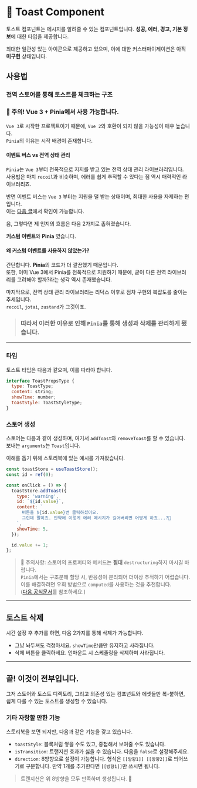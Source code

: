 # 📮 Toast Component

토스트 컴포넌트는 메시지를 알려줄 수 있는 컴포넌트입니다.
**성공, 에러, 경고, 기본 정보**에 대한 타입을 제공합니다.

최대한 일관성 있는 아이콘으로 제공하고 있으며, 이에 대한 커스터마이제이션은 아직 **미구현** 상태입니다.

## 사용법

### 전역 스토어를 통해 토스트를 체크하는 구조

### 🚨 주의! Vue 3 + Pinia에서 사용 가능합니다.

`Vue 3`로 시작한 프로젝트이기 때문에, `Vue 2`와 호환이 되지 않을 가능성이 매우 높습니다.  
`Pinia`의 이유는 시작 배경이 존재합니다.

#### 이벤트 버스 vs 전역 상태 관리

`Pinia`는 `Vue 3`부터 전폭적으로 지지를 받고 있는 전역 상태 관리 라이브러리입니다.  
사용법은 마치 `recoil`과 비슷하며, 에러를 쉽게 추적할 수 있다는 점 역시 매력적인 라이브러리죠.

반면 이벤트 버스는 `Vue 3` 부터는 지원을 덜 받는 상태이며, 최대한 사용을 자제하는 편입니다.  
이는 [다음 글](https://v3-migration.vuejs.org/breaking-changes/events-api.html#migration-strategy)에서 확인이 가능합니다.

음, 그렇다면 제 인지의 흐름은 다음 2가지로 좁혀졌습니다.

**커스텀 이벤트**와 **Pinia** 였습니다.

#### 왜 커스텀 이벤트를 사용하지 않았는가?

간단합니다. **Pinia**의 코드가 더 깔끔했기 때문입니다.  
또한, 이미 Vue 3에서 Pinia를 전폭적으로 지원하기 때문에, 굳이 다른 전역 라이브러리를 고려해야 할까?라는 생각 역시 존재했습니다.

마지막으로, 전역 상태 관리 라이브러리는 리덕스 이후로 점차 구현의 복잡도를 줄이는 추세입니다.  
`recoil`, `jotai`, `zustand`가 그것이죠.

> ### 따라서 이러한 이유로 인해 `Pinia`를 통해 생성과 삭제를 관리하게 됐습니다.

---

### 타입

토스트 타입은 다음과 같으며, 이를 따라야 합니다.

```js
interface ToastPropsType {
  type: ToastType;
  content: string;
  showTime: number;
  toastStyle: ToastStyletype;
}
```

### 스토어 생성

스토어는 다음과 같이 생성하며, 여기서 `addToast`와 `removeToast`를 할 수 있습니다.
보내는 `arguments`는 `Toast`입니다.

이해를 돕기 위해 스토리북에 있는 예시를 가져왔습니다.

```js
const toastStore = useToastStore();
const id = ref(0);

const onClick = () => {
  toastStore.addToast({
    type: 'warning',
    id: `${id.value}`,
    content: `
      버튼을 ${id.value}번 클릭하셨어요.
      그런데 말이죠. 만약에 이렇게 에러 메시지가 길어버리면 어떻게 하죠...?🎉
    `,
    showTime: 5,
  });

  id.value += 1;
};
```

> 🚨 주의사항: 스토어의 프로퍼티와 메서드는 **절대** `destructuring`하지 마시길 바랍니다.  
> `Pinia`에서는 구조분해 할당 시, 반응성이 분리되어 더이상 추적하기 어렵습니다.  
> 이를 해결하려면 우회 방법으로 `computed`를 사용하는 것을 추천합니다.  
> ([다음 공식문서](https://pinia.vuejs.org/core-concepts/#using-the-store)를 참조하세요.)

---

## 토스트 삭제

시간 설정 후 추가를 하면, 다음 2가지를 통해 삭제가 가능합니다.

- 그냥 놔두셔도 걱정마세요. `showTime`만큼만 유지하고 사라집니다.
- 삭제 버튼을 클릭하세요. 언마운트 시 스케줄링을 삭제하며 사라집니다.

---

## 끝! 이것이 전부입니다.

그저 스토어와 토스트 디렉토리, 그리고 의존성 있는 컴포넌트와 에셋들만 복-붙하면, 쉽게 다룰 수 있는 토스트를 생성할 수 있습니다.

### 기타 자랑할 만한 기능

스토리북을 보면 되지만, 다음과 같은 기능을 갖고 있습니다.

- `toastStyle`: 블록처럼 쌓을 수도 있고, 중첩해서 보여줄 수도 있습니다.
- `isTransition`: 트랜지션 효과가 싫을 수 있습니다. 다음을 `false`로 설정해주세요.
- `direction`: 8방향으로 설정이 가능합니다. 형식은 `[[방향1]] [[방향2]]`로 띄어쓰기로 구분합니다. 만약 1개를 추가한다면 `[[방향1]]`만 쓰시면 됩니다.

> 트랜지션은 위 8방향을 모두 만족하며 생성됩니다. 🥰
